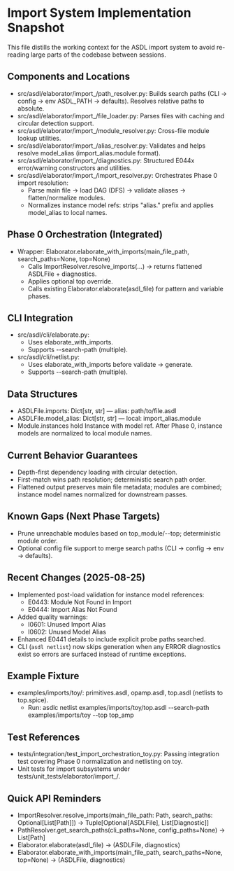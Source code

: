 # Import System Implementation Snapshot

This file distills the working context for the ASDL import system to avoid re-reading large parts of the codebase between sessions.

## Components and Locations
- src/asdl/elaborator/import_/path_resolver.py: Builds search paths (CLI -> config -> env ASDL_PATH -> defaults). Resolves relative paths to absolute.
- src/asdl/elaborator/import_/file_loader.py: Parses files with caching and circular detection support.
- src/asdl/elaborator/import_/module_resolver.py: Cross-file module lookup utilities.
- src/asdl/elaborator/import_/alias_resolver.py: Validates and helps resolve model_alias (import_alias.module format).
- src/asdl/elaborator/import_/diagnostics.py: Structured E044x error/warning constructors and utilities.
- src/asdl/elaborator/import_/import_resolver.py: Orchestrates Phase 0 import resolution:
  - Parse main file -> load DAG (DFS) -> validate aliases -> flatten/normalize modules.
  - Normalizes instance model refs: strips "alias." prefix and applies model_alias to local names.

## Phase 0 Orchestration (Integrated)
- Wrapper: Elaborator.elaborate_with_imports(main_file_path, search_paths=None, top=None)
  - Calls ImportResolver.resolve_imports(...) -> returns flattened ASDLFile + diagnostics.
  - Applies optional top override.
  - Calls existing Elaborator.elaborate(asdl_file) for pattern and variable phases.

## CLI Integration
- src/asdl/cli/elaborate.py:
  - Uses elaborate_with_imports.
  - Supports --search-path (multiple).
- src/asdl/cli/netlist.py:
  - Uses elaborate_with_imports before validate -> generate.
  - Supports --search-path (multiple).

## Data Structures
- ASDLFile.imports: Dict[str, str] — alias: path/to/file.asdl
- ASDLFile.model_alias: Dict[str, str] — local: import_alias.module
- Module.instances hold Instance with model ref. After Phase 0, instance models are normalized to local module names.

## Current Behavior Guarantees
- Depth-first dependency loading with circular detection.
- First-match wins path resolution; deterministic search path order.
- Flattened output preserves main file metadata; modules are combined; instance model names normalized for downstream passes.

## Known Gaps (Next Phase Targets)
- Prune unreachable modules based on top_module/--top; deterministic module order.
- Optional config file support to merge search paths (CLI -> config -> env -> defaults).

## Recent Changes (2025-08-25)
- Implemented post-load validation for instance model references:
  - E0443: Module Not Found in Import
  - E0444: Import Alias Not Found
- Added quality warnings:
  - I0601: Unused Import Alias
  - I0602: Unused Model Alias
- Enhanced E0441 details to include explicit probe paths searched.
- CLI (`asdl netlist`) now skips generation when any ERROR diagnostics exist so errors are surfaced instead of runtime exceptions.

## Example Fixture
- examples/imports/toy/: primitives.asdl, opamp.asdl, top.asdl (netlists to top.spice).
  - Run: asdlc netlist examples/imports/toy/top.asdl --search-path examples/imports/toy --top top_amp

## Test References
- tests/integration/test_import_orchestration_toy.py: Passing integration test covering Phase 0 normalization and netlisting on toy.
- Unit tests for import subsystems under tests/unit_tests/elaborator/import_/.

## Quick API Reminders
- ImportResolver.resolve_imports(main_file_path: Path, search_paths: Optional[List[Path]]) -> Tuple[Optional[ASDLFile], List[Diagnostic]]
- PathResolver.get_search_paths(cli_paths=None, config_paths=None) -> List[Path]
- Elaborator.elaborate(asdl_file) -> (ASDLFile, diagnostics)
- Elaborator.elaborate_with_imports(main_file_path, search_paths=None, top=None) -> (ASDLFile, diagnostics)
